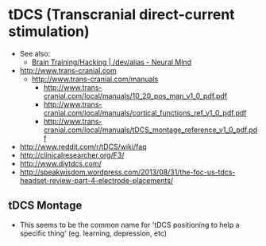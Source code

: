 # tDCS (Transcranial direct-current stimulation)

* See also:
  * [Brain Training/Hacking | /dev/alias - Neural Mind](http://alias1.github.io/devalias-neuralmind/#!biohacking-learning/brain-training-hacking.md)
* http://www.trans-cranial.com
  * http://www.trans-cranial.com/manuals
    * http://www.trans-cranial.com/local/manuals/10_20_pos_man_v1_0_pdf.pdf
    * http://www.trans-cranial.com/local/manuals/cortical_functions_ref_v1_0_pdf.pdf
    * http://www.trans-cranial.com/local/manuals/tDCS_montage_reference_v1_0_pdf.pdf
* http://www.reddit.com/r/tDCS/wiki/faq
* http://clinicalresearcher.org/F3/
* http://www.diytdcs.com/
* http://speakwisdom.wordpress.com/2013/08/31/the-foc-us-tdcs-headset-review-part-4-electrode-placements/

## tDCS Montage

* This seems to be the common name for 'tDCS positioning to help a specific thing' (eg. learning, depression, etc)
